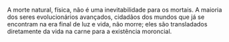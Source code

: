 ﻿A morte natural, física, não é uma inevitabilidade para os mortais. A maioria dos seres evolucionários avançados, cidadãos dos mundos que já se encontram na era final de luz e vida, não morre; eles são transladados diretamente da vida na carne para a existência moroncial.